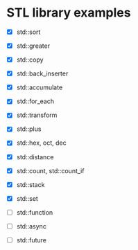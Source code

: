 # STL library examples

- [x] std::sort
- [x] std::greater
- [x] std::copy
- [x] std::back_inserter
- [x] std::accumulate
- [x] std::for_each
- [x] std::transform
- [x] std::plus
- [x] std::hex, oct, dec
- [x] std::distance
- [x] std::count, std::count_if
- [x] std::stack
- [x] std::set
- [ ] std::function
- [ ] std::async
- [ ] std::future


